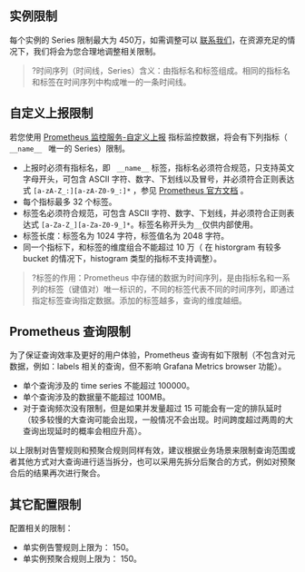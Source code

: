 ## 实例限制
每个实例的 Series 限制最大为 450万，如需调整可以 [联系我们](https://cloud.tencent.com/online-service)，在资源充足的情况下，我们将会为您合理地调整相关限制。
>?时间序列（时间线，Series）含义：由指标名和标签组成。相同的指标名和标签在时间序列中构成唯一的一条时间线。

## 自定义上报限制
若您使用 [Prometheus 监控服务-自定义上报](https://cloud.tencent.com/document/product/1416/56027) 指标监控数据，将会有下列指标（ `__name__ ` 唯一的 Series）限制。
- 上报时必须有指标名，即 ` __name__`  标签，指标名必须符合规范，只支持英文字母开头，可包含 ASCII 字符、数字、下划线以及冒号，并必须符合正则表达式 `[a-zA-Z_:][a-zA-Z0-9_:]*` ，参见 [Prometheus 官方文档](https://prometheus.io/docs/concepts/data_model/#metric-names-and-labels) 。
- 每个指标最多 32 个标签。
- 标签名必须符合规范，可包含 ASCII 字符、数字、下划线，并必须符合正则表达式 `[a-Za-Z_][a-Za-Z0-9_]*`。标签名称开头为`__`仅供内部使用。
- 标签长度：标签名为 1024 字符，标签值名为 2048 字符。
- 同一个指标下，和标签的维度组合不能超过 10 万（ 在 historgram 有较多 bucket 的情况下，histogram 类型的指标不支持调整）。

>?标签的作用：Prometheus 中存储的数据为时间序列，是由指标名和一系列的标签（键值对）唯一标识的，不同的标签代表不同的时间序列，即通过指定标签查询指定数据。添加的标签越多，查询的维度越细。


## Prometheus 查询限制

为了保证查询效率及更好的用户体验，Prometheus 查询有如下限制（不包含对元数据，例如：labels 相关的查询，但不影响 Grafana Metrics browser 功能）。
- 单个查询涉及的 time series 不能超过 100000。
- 单个查询涉及的数据量不能超过 100MB。
- 对于查询频次没有限制，但是如果并发量超过 15 可能会有一定的排队延时（较多较慢的大查询可能会出现，一般情况不会出现。时间跨度超过两周的大查询出现延时的概率会相应升高）。

以上限制对告警规则和预聚合规则同样有效，建议根据业务场景来限制查询范围或者其他方式对大查询进行适当拆分，也可以采用先拆分后聚合的方式，例如对预聚合后的结果再次进行聚合。

## 其它配置限制
配置相关的限制：
- 单实例告警规则上限为： 150。
- 单实例预聚合规则上限为： 150。
